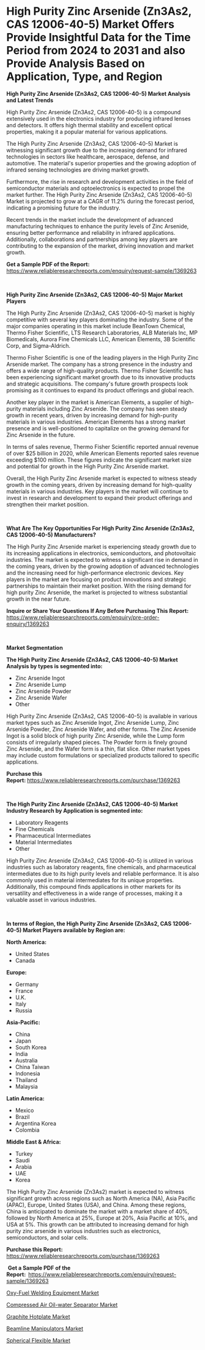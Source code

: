 <p><h1>High Purity Zinc Arsenide (Zn3As2, CAS 12006-40-5) Market Offers Provide Insightful Data for the Time Period from 2024 to 2031 and also Provide Analysis Based on Application, Type, and Region</h1></p><p><strong>High Purity Zinc Arsenide (Zn3As2, CAS 12006-40-5) Market Analysis and Latest Trends</strong></p>
<p><p>High Purity Zinc Arsenide (Zn3As2, CAS 12006-40-5) is a compound extensively used in the electronics industry for producing infrared lenses and detectors. It offers high thermal stability and excellent optical properties, making it a popular material for various applications.</p><p>The High Purity Zinc Arsenide (Zn3As2, CAS 12006-40-5) Market is witnessing significant growth due to the increasing demand for infrared technologies in sectors like healthcare, aerospace, defense, and automotive. The material's superior properties and the growing adoption of infrared sensing technologies are driving market growth.</p><p>Furthermore, the rise in research and development activities in the field of semiconductor materials and optoelectronics is expected to propel the market further. The High Purity Zinc Arsenide (Zn3As2, CAS 12006-40-5) Market is projected to grow at a CAGR of 11.2% during the forecast period, indicating a promising future for the industry.</p><p>Recent trends in the market include the development of advanced manufacturing techniques to enhance the purity levels of Zinc Arsenide, ensuring better performance and reliability in infrared applications. Additionally, collaborations and partnerships among key players are contributing to the expansion of the market, driving innovation and market growth.</p></p>
<p><strong>Get a Sample PDF of the Report:&nbsp;</strong> <a href="https://www.reliableresearchreports.com/enquiry/request-sample/1369263">https://www.reliableresearchreports.com/enquiry/request-sample/1369263</a></p>
<p>&nbsp;</p>
<p><strong>High Purity Zinc Arsenide (Zn3As2, CAS 12006-40-5) Major Market Players</strong></p>
<p><p>The High Purity Zinc Arsenide (Zn3As2, CAS 12006-40-5) market is highly competitive with several key players dominating the industry. Some of the major companies operating in this market include BeanTown Chemical, Thermo Fisher Scientific, LTS Research Laboratories, ALB Materials Inc, MP Biomedicals, Aurora Fine Chemicals LLC, American Elements, 3B Scientific Corp, and Sigma-Aldrich.</p><p>Thermo Fisher Scientific is one of the leading players in the High Purity Zinc Arsenide market. The company has a strong presence in the industry and offers a wide range of high-quality products. Thermo Fisher Scientific has been experiencing significant market growth due to its innovative products and strategic acquisitions. The company's future growth prospects look promising as it continues to expand its product offerings and global reach.</p><p>Another key player in the market is American Elements, a supplier of high-purity materials including Zinc Arsenide. The company has seen steady growth in recent years, driven by increasing demand for high-purity materials in various industries. American Elements has a strong market presence and is well-positioned to capitalize on the growing demand for Zinc Arsenide in the future.</p><p>In terms of sales revenue, Thermo Fisher Scientific reported annual revenue of over $25 billion in 2020, while American Elements reported sales revenue exceeding $100 million. These figures indicate the significant market size and potential for growth in the High Purity Zinc Arsenide market.</p><p>Overall, the High Purity Zinc Arsenide market is expected to witness steady growth in the coming years, driven by increasing demand for high-quality materials in various industries. Key players in the market will continue to invest in research and development to expand their product offerings and strengthen their market position.</p></p>
<p>&nbsp;</p>
<p><strong>What Are The Key Opportunities For High Purity Zinc Arsenide (Zn3As2, CAS 12006-40-5) Manufacturers?</strong></p>
<p><p>The High Purity Zinc Arsenide market is experiencing steady growth due to its increasing applications in electronics, semiconductors, and photovoltaic industries. The market is expected to witness a significant rise in demand in the coming years, driven by the growing adoption of advanced technologies and the increasing need for high-performance electronic devices. Key players in the market are focusing on product innovations and strategic partnerships to maintain their market position. With the rising demand for high purity Zinc Arsenide, the market is projected to witness substantial growth in the near future.</p></p>
<p><strong>Inquire or Share Your Questions If Any Before Purchasing This Report:</strong> <a href="https://www.reliableresearchreports.com/enquiry/pre-order-enquiry/1369263">https://www.reliableresearchreports.com/enquiry/pre-order-enquiry/1369263</a></p>
<p>&nbsp;</p>
<p><strong>Market Segmentation</strong></p>
<p><strong>The High Purity Zinc Arsenide (Zn3As2, CAS 12006-40-5) Market Analysis by types is segmented into:</strong></p>
<p><ul><li>Zinc Arsenide Ingot</li><li>Zinc Arsenide Lump</li><li>Zinc Arsenide Powder</li><li>Zinc Arsenide Wafer</li><li>Other</li></ul></p>
<p><p>High Purity Zinc Arsenide (Zn3As2, CAS 12006-40-5) is available in various market types such as Zinc Arsenide Ingot, Zinc Arsenide Lump, Zinc Arsenide Powder, Zinc Arsenide Wafer, and other forms. The Zinc Arsenide Ingot is a solid block of high purity Zinc Arsenide, while the Lump form consists of irregularly shaped pieces. The Powder form is finely ground Zinc Arsenide, and the Wafer form is a thin, flat slice. Other market types may include custom formulations or specialized products tailored to specific applications.</p></p>
<p><strong>Purchase this Report:&nbsp;</strong><a href="https://www.reliableresearchreports.com/purchase/1369263">https://www.reliableresearchreports.com/purchase/1369263</a></p>
<p>&nbsp;</p>
<p><strong>The High Purity Zinc Arsenide (Zn3As2, CAS 12006-40-5) Market Industry Research by Application is segmented into:</strong></p>
<p><ul><li>Laboratory Reagents</li><li>Fine Chemicals</li><li>Pharmaceutical Intermediates</li><li>Material Intermediates</li><li>Other</li></ul></p>
<p><p>High Purity Zinc Arsenide (Zn3As2, CAS 12006-40-5) is utilized in various industries such as laboratory reagents, fine chemicals, and pharmaceutical intermediates due to its high purity levels and reliable performance. It is also commonly used in material intermediates for its unique properties. Additionally, this compound finds applications in other markets for its versatility and effectiveness in a wide range of processes, making it a valuable asset in various industries.</p></p>
<p>&nbsp;</p>
<p><strong>In terms of Region, the High Purity Zinc Arsenide (Zn3As2, CAS 12006-40-5) Market Players available by Region are:</strong></p>
<p>
    <p> <strong> North America: </strong>
        <ul>
            <li>United States</li>
            <li>Canada</li>
        </ul>
        </p> 
    <p> <strong> Europe: </strong>
        <ul>
            <li>Germany</li>
            <li>France</li>
            <li>U.K.</li>
            <li>Italy</li>
            <li>Russia</li>
        </ul>
        </p> 
    <p> <strong> Asia-Pacific: </strong>
        <ul>
            <li>China</li>
            <li>Japan</li>
            <li>South Korea</li>
            <li>India</li>
            <li>Australia</li>
            <li>China Taiwan</li>
            <li>Indonesia</li>
            <li>Thailand</li>
            <li>Malaysia</li>
        </ul>
        </p> 
    <p> <strong> Latin America: </strong>
        <ul>
            <li>Mexico</li>
            <li>Brazil</li>
            <li>Argentina Korea</li>
            <li>Colombia</li>
        </ul>
        </p> 
    <p> <strong> Middle East & Africa: </strong>
        <ul>
            <li>Turkey</li>
            <li>Saudi</li>
            <li>Arabia</li>
            <li>UAE</li>
            <li>Korea</li>
        </ul>
    </p>
    </p>
<p><p>The High Purity Zinc Arsenide (Zn3As2) market is expected to witness significant growth across regions such as North America (NA), Asia Pacific (APAC), Europe, United States (USA), and China. Among these regions, China is anticipated to dominate the market with a market share of 40%, followed by North America at 25%, Europe at 20%, Asia Pacific at 10%, and USA at 5%. This growth can be attributed to increasing demand for high purity zinc arsenide in various industries such as electronics, semiconductors, and solar cells.</p></p>
<p><strong>Purchase this Report: </strong><a href="https://www.reliableresearchreports.com/purchase/1369263">https://www.reliableresearchreports.com/purchase/1369263</a></p>
<p>&nbsp;<strong>Get a Sample PDF of the Report:&nbsp;&nbsp;</strong><a href="https://www.reliableresearchreports.com/enquiry/request-sample/1369263">https://www.reliableresearchreports.com/enquiry/request-sample/1369263</a></p>
<p><strong></strong></p>
<p><p><a href="https://medium.com/@othamcclure/oxy-fuel-welding-equipment-market-analysis-its-cagr-market-segmentation-and-global-industry-a6576d2cfaad">Oxy-Fuel Welding Equipment Market</a></p><p><a href="https://medium.com/@othamcclure/compressed-air-oil-water-separator-market-size-reveals-the-best-marketing-channels-in-global-ec7f62561514">Compressed Air Oil-water Separator Market</a></p><p><a href="https://medium.com/p/117c19df0304/edit">Graphite Hotplate Market</a></p><p><a href="https://medium.com/p/02b4fa64adf3/edit">Beamline Manipulators Market</a></p><p><a href="https://medium.com/@timothychapman46/decoding-spherical-flexible-market-metrics-market-share-trends-and-growth-patterns-f55d3bab2c88">Spherical Flexible Market</a></p></p>
